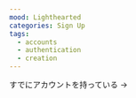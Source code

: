 ```yaml
---
mood: Lighthearted
categories: Sign Up
tags:
  - accounts
  - authentication
  - creation
---
```

すでにアカウントを持っている →